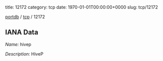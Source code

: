 title: 12172
category: tcp
date: 1970-01-01T00:00:00+0000
slug: tcp/12172

[portdb](/) / [tcp](/category/tcp.html) / 12172


## IANA Data

_Name:_ hivep

_Description:_ HiveP

